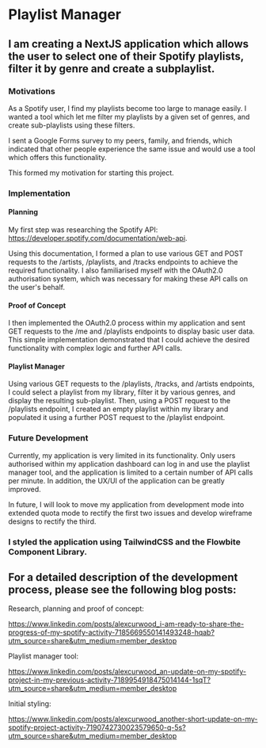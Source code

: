 # Playlist Manager

## I am creating a NextJS application which allows the user to select one of their Spotify playlists, filter it by genre and create a subplaylist.

### Motivations

As a Spotify user, I find my playlists become too large to manage easily. I wanted a tool which let me filter my playlists by a given set of genres, and create sub-playlists using these filters.

I sent a Google Forms survey to my peers, family, and friends, which indicated that other people experience the same issue and would use a tool which offers this functionality.

This formed my motivation for starting this project.

### Implementation

#### Planning

My first step was researching the Spotify API: https://developer.spotify.com/documentation/web-api. 

Using this documentation, I formed a plan to use various GET and POST requests to the /artists, /playlists, and /tracks endpoints to achieve the required functionality. I also familiarised myself with the OAuth2.0 authorisation system, which was necessary for making these API calls on the user's behalf.

#### Proof of Concept

I then implemented the OAuth2.0 process within my application and sent GET requests to the /me and /playlists endpoints to display basic user data. This simple implementation demonstrated that I could achieve the desired functionality with complex logic and further API calls.

#### Playlist Manager

Using various GET requests to the /playlists, /tracks, and /artists endpoints, I could select a playlist from my library, filter it by various genres, and display the resulting sub-playlist. Then, using a POST request to the /playlists endpoint, I created an empty playlist within my library and populated it using a further POST request to the /playlist endpoint.
 
### Future Development

Currently, my application is very limited in its functionality. Only users authorised within my application dashboard can log in and use the playlist manager tool, and the application is limited to a certain number of API calls per minute. In addition, the UX/UI of the application can be greatly improved.

In future, I will look to move my application from development mode into extended quota mode to rectify the first two issues and develop wireframe designs to rectify the third.

### I styled the application using TailwindCSS and the Flowbite Component Library.

## For a detailed description of the development process, please see the following blog posts:

Research, planning and proof of concept:

https://www.linkedin.com/posts/alexcurwood_i-am-ready-to-share-the-progress-of-my-spotify-activity-7185669550141493248-hqab?utm_source=share&utm_medium=member_desktop

Playlist manager tool:

https://www.linkedin.com/posts/alexcurwood_an-update-on-my-spotify-project-in-my-previous-activity-7189954918475014144-1sqT?utm_source=share&utm_medium=member_desktop

Initial styling:

https://www.linkedin.com/posts/alexcurwood_another-short-update-on-my-spotify-project-activity-7190742730023579650-q-5s?utm_source=share&utm_medium=member_desktop
